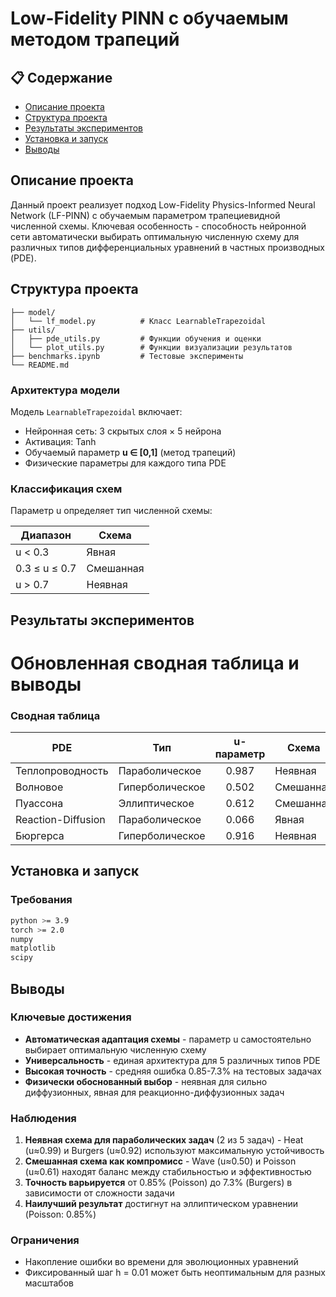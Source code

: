# Low-Fidelity PINN с обучаемым методом трапеций

## 📋 Содержание

- [Описание проекта](#описание-проекта)
- [Структура проекта](#структура-проекта)
- [Результаты экспериментов](#результаты-экспериментов)
- [Установка и запуск](#установка-и-запуск)
- [Выводы](#выводы)

## Описание проекта

Данный проект реализует подход Low-Fidelity Physics-Informed Neural Network (LF-PINN) с обучаемым параметром трапециевидной численной схемы. Ключевая особенность - способность нейронной сети автоматически выбирать оптимальную численную схему для различных типов дифференциальных уравнений в частных производных (PDE).

## Структура проекта

```
├── model/
│   └── lf_model.py          # Класс LearnableTrapezoidal
├── utils/
│   ├── pde_utils.py         # Функции обучения и оценки
│   └── plot_utils.py        # Функции визуализации результатов
├── benchmarks.ipynb         # Тестовые эксперименты
└── README.md
```

### Архитектура модели

Модель `LearnableTrapezoidal` включает:
- Нейронная сеть: 3 скрытых слоя × 5 нейрона
- Активация: Tanh
- Обучаемый параметр **u ∈ [0,1]** (метод трапеций)
- Физические параметры для каждого типа PDE

### Классификация схем

Параметр u определяет тип численной схемы:

| Диапазон | Схема |
|----------|-------|
| u < 0.3 | Явная |
| 0.3 ≤ u ≤ 0.7 | Смешанная |
| u > 0.7 | Неявная |  

## Результаты экспериментов

# Обновленная сводная таблица и выводы

### Сводная таблица

| PDE | Тип | u-параметр | Схема | PDE residual | Ошибка |
|-----|-----|:----------:|-------|:------------:|:------:|
| Теплопроводность | Параболическое | 0.987 | Неявная | 5.23×10⁻¹ | 2.49% |
| Волновое | Гиперболическое | 0.502 | Смешанная | 5.18×10⁻³ | 6.15% |
| Пуассона | Эллиптическое | 0.612 | Смешанная | 1.73×10⁰ | 0.85% |
| Reaction-Diffusion | Параболическое | 0.066 | Явная | 5.42×10⁻⁴ | 3.35% |
| Бюргерса | Гиперболическое | 0.916 | Неявная | 1.35×10⁻¹ | 7.29% |

## Установка и запуск

### Требования
```bash
python >= 3.9
torch >= 2.0
numpy
matplotlib
scipy
```

## Выводы

### Ключевые достижения

* **Автоматическая адаптация схемы** - параметр u самостоятельно выбирает оптимальную численную схему  
* **Универсальность** - единая архитектура для 5 различных типов PDE  
* **Высокая точность** - средняя ошибка 0.85-7.3% на тестовых задачах  
* **Физически обоснованный выбор** - неявная для сильно диффузионных, явная для реакционно-диффузионных задач

### Наблюдения

1. **Неявная схема для параболических задач** (2 из 5 задач) - Heat (u≈0.99) и Burgers (u≈0.92) используют максимальную устойчивость
2. **Смешанная схема как компромисс** - Wave (u≈0.50) и Poisson (u≈0.61) находят баланс между стабильностью и эффективностью
3. **Точность варьируется** от 0.85% (Poisson) до 7.3% (Burgers) в зависимости от сложности задачи
4. **Наилучший результат** достигнут на эллиптическом уравнении (Poisson: 0.85%)

### Ограничения

- Накопление ошибки во времени для эволюционных уравнений
- Фиксированный шаг h = 0.01 может быть неоптимальным для разных масштабов
